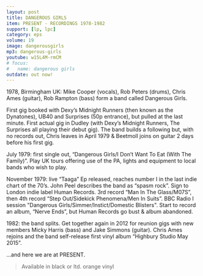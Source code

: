 ```yaml
---
layout: post
title: DANGEROUS GIRLS
item: PRESENT - RECORDINGS 1978-1982
support: [lp, lpc]
category: eps
volume: 19
image: dangerousgirls
mp3: dangerous-girls
youtube: w15L4M-rmCM
# focus:
#   name: dangerous girls
outdate: out now!
---
```


1978, Birmingham UK: Mike Cooper (vocals), Rob Peters (drums), Chris Ames (guitar), Rob Rampton (bass) form a band called Dangerous Girls. 

First gig booked with Dexy’s Midnight Runners (then known as the Dynatones), UB40 and Surprises (50p entrance), but pulled at the last minute. First actual gig in Dudley (with Dexy’s Midnight Runners, The Surprises all playing their debut gig). The band builds a following but, with no records out, Chris leaves in April 1979 & Beetmoll joins on guitar 2 days before his first gig.

July 1979: first single out, “Dangerous Girls/I Don’t Want To Eat (With The Family)”. Play UK tours offering use of the PA, lights and equipment to local bands who wish to play.

November 1979: live “Taaga” Ep released, reaches number I in the last indie chart of the 70’s. John Peel describes the band as “spasm rock”. Sign to London indie label Human Records. 3rd record “Man In The Glass/M07S”, then 4th record “Step Out/Sidekick Phenomena/Men In Suits”. BBC Radio I session "Dangerous Girls/Simmer/Instict/Domestic Blisters". Start to record an album, “Nerve Ends”, but Human Records go bust & album abandoned.

1982: the band splits. Get together again in 2012 for reunion gigs with new members Micky Harris (bass) and Jake Simmons (guitar). Chris Ames rejoins and the band self-release first vinyl album “Highbury Studio May 2015”.

…and here we are at PRESENT.

> Available in black or ltd. orange vinyl
